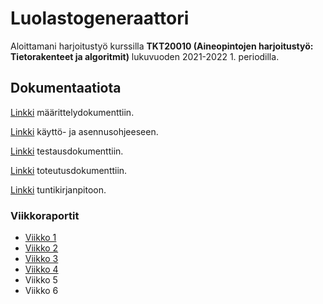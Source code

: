 # Luolastogeneraattori

Aloittamani harjoitustyö kurssilla **TKT20010 (Aineopintojen harjoitustyö: Tietorakenteet ja algoritmit)** lukuvuoden 2021-2022 1. periodilla.

## Dokumentaatiota

[Linkki](./doc/maarittely.md) määrittelydokumenttiin.

[Linkki](./doc/ohje.md) käyttö- ja asennusohjeeseen.

[Linkki](./doc/testaus.md) testausdokumenttiin.

[Linkki](./doc/toteutus.md) toteutusdokumenttiin.

[Linkki](./doc/tuntikirjanpito.md) tuntikirjanpitoon.

### Viikkoraportit

* [Viikko 1](doc/weekly/viikkoraportti-1.md)
* [Viikko 2](doc/weekly/viikkoraportti-2.md)
* [Viikko 3](doc/weekly/viikkoraportti-3.md)
* [Viikko 4](doc/weekly/viikkoraportti-4.md)
* Viikko 5
* Viikko 6

